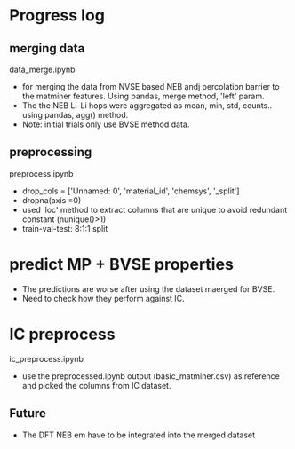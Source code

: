# Progress log

## merging data
data_merge.ipynb 
- for merging the data from NVSE based NEB andj percolation barrier to the matminer features. Using pandas, merge method, 'left' param.
- The the NEB Li-Li hops were aggregated as mean, min, std, counts.. using pandas, agg() method.
- Note: initial trials only use BVSE method data.

## preprocessing
preprocess.ipynb
- drop_cols = ['Unnamed: 0', 'material_id', 'chemsys', '_split']
- dropna(axis =0)
- used 'loc' method to extract columns that are unique to avoid redundant constant (nunique()>1)
- train-val-test: 8:1:1 split

# predict MP + BVSE properties
- The predictions are worse after using the dataset maerged for BVSE. 
- Need to check how they perform against IC.

# IC preprocess
ic_preprocess.ipynb
- use the preprocessed.ipynb output (basic_matminer.csv) as reference and picked the columns from IC dataset.

## Future
- The DFT NEB em have to be integrated into the merged dataset